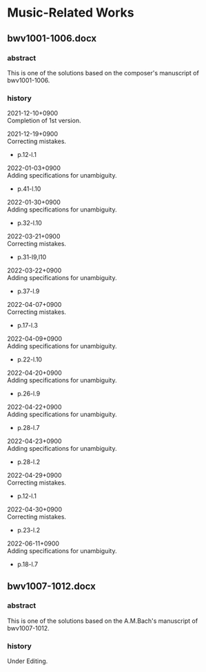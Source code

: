 # Music-Related Works

## bwv1001-1006.docx

### abstract

This is one of the solutions based on the composer's manuscript of bwv1001-1006.

### history

2021-12-10+0900<br>
Completion of 1st version.

2021-12-19+0900<br>
Correcting mistakes.
- p.12-l.1

2022-01-03+0900<br>
Adding specifications for unambiguity.
- p.41-l.10

2022-01-30+0900<br>
Adding specifications for unambiguity.
- p.32-l.10

2022-03-21+0900<br>
Correcting mistakes.
- p.31-l9,l10

2022-03-22+0900<br>
Adding specifications for unambiguity.
- p.37-l.9

2022-04-07+0900<br>
Correcting mistakes.
- p.17-l.3

2022-04-09+0900<br>
Adding specifications for unambiguity.
- p.22-l.10

2022-04-20+0900<br>
Adding specifications for unambiguity.
- p.26-l.9

2022-04-22+0900<br>
Adding specifications for unambiguity.
- p.28-l.7

2022-04-23+0900<br>
Adding specifications for unambiguity.
- p.28-l.2

2022-04-29+0900<br>
Correcting mistakes.
- p.12-l.1

2022-04-30+0900<br>
Correcting mistakes.
- p.23-l.2

2022-06-11+0900<br>
Adding specifications for unambiguity.
- p.18-l.7

## bwv1007-1012.docx

### abstract

This is one of the solutions based on the A.M.Bach's manuscript of bwv1007-1012.

### history

Under Editing.
